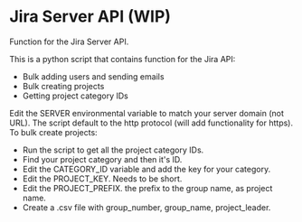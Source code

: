 # Jira Server API (WIP)
Function for the Jira Server API.

This is a python script that contains function for the Jira API:
- Bulk adding users and sending emails
- Bulk creating projects
- Getting project category IDs

Edit the SERVER environmental variable to match your server domain (not URL). The script default to the http protocol (will add functionality for https).
To bulk create projects:
- Run the script to get all the project category IDs.
- Find your project category and then it's ID.
- Edit the CATEGORY_ID variable and add the key for your category.
- Edit the PROJECT_KEY. Needs to be short.
- Edit the PROJECT_PREFIX. the prefix to the group name, as project name.
- Create a .csv file with group_number, group_name, project_leader.

